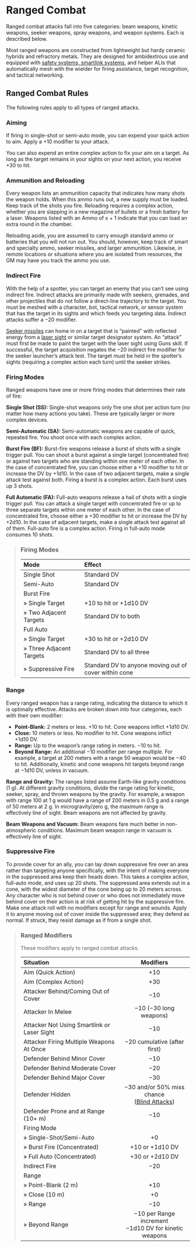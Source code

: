 # Ranged Combat

Ranged combat attacks fall into five categories: beam weapons, kinetic weapons, seeker weapons, spray weapons, and weapon systems. Each is described below.

Most ranged weapons are constructed from lightweight but hardy ceramic hybrids and refractory metals. They are designed for ambidextrous use and equipped with [safety systems, smartlink systems](13-weapon-accessories.md), and helper ALIs that automatically mesh with the wielder for firing assistance, target recognition, and tactical networking.

## Ranged Combat Rules

The following rules apply to all types of ranged attacks.

<!--sort-->
### Aiming

If firing in single-shot or semi-auto mode, you can expend your quick action to aim. Apply a +10 modifier to your attack.

You can also expend an entire complex action to fix your aim on a target. As long as the target remains in your sights on your next action, you receive +30 to hit.

### Ammunition and Reloading

Every weapon lists an ammunition capacity that indicates how many shots the weapon holds. When this ammo runs out, a new supply must be loaded. Keep track of the shots you fire. Reloading requires a complex action, whether you are slapping in a new magazine of bullets or a fresh battery for a laser. Weapons listed with an Ammo of x + 1 indicate that you can load an extra round in the chamber.

Reloading aside, you are assumed to carry enough standard ammo or batteries that you will not run out. You should, however, keep track of smart and specialty ammo, seeker missiles, and larger ammunition. Likewise, in remote locations or situations where you are isolated from resources, the GM may have you track the ammo you use.

### Indirect Fire

With the help of a spotter, you can target an enemy that you can’t see using indirect fire. Indirect attacks are primarily made with seekers, grenades, and other projectiles that do not follow a direct-line trajectory to the target. You must be meshed with a character, bot, tactical network, or sensor system that has the target in its sights and which feeds you targeting data. Indirect attacks suffer a −20 modifier.

[Seeker missiles](10-seeker-weapons-and-grenades.md) can home in on a target that is “painted” with reflected energy from a [laser sight](13-weapon-accessories.md) or similar target designator system. An “attack” must first be made to paint the target with the laser sight using Guns skill. If successful, the target acquisition negates the −20 indirect fire modifier for the seeker launcher’s attack test. The target must be held in the spotter’s sights (requiring a complex action each turn) until the seeker strikes.

### Firing Modes

Ranged weapons have one or more firing modes that determines their rate of fire:

**Single Shot (SS):** Single-shot weapons only fire one shot per action turn (no matter how many actions you take). These are typically larger or more complex devices.

**Semi-Automatic (SA):** Semi-automatic weapons are capable of quick, repeated fire. You shoot once with each complex action.

**Burst Fire (BF):** Burst-fire weapons release a burst of shots with a single trigger pull. You can shoot a burst against a single target (concentrated fire) or against two targets who are standing within one meter of each other. In the case of concentrated fire, you can choose either a +10 modifier to hit or increase the DV by +1d10. In the case of two adjacent targets, make a single attack test against both. Firing a burst is a complex action. Each burst uses up 3 shots.

**Full Automatic (FA):** Full-auto weapons release a hail of shots with a single trigger pull. You can attack a single target with concentrated fire or up to three separate targets within one meter of each other. In the case of concentrated fire, choose either a +30 modifier to hit or increase the DV by +2d10. In the case of adjacent targets, make a single attack test against all of them. Full-auto fire is a complex action. Firing in full-auto mode consumes 10 shots.

<blockquote class="table">

<!--sort-union-->
### Firing Modes

| Mode                                               | Effect                                                |
| :------------------------------------------------- | :---------------------------------------------------- |
| Single Shot                                        | Standard DV                                           |
| Semi-Auto                                          | Standard DV                                           |
| Burst Fire                                         |                                                       |
| <div class="indent">» Single Target</div>          | +10 to hit or +1d10&nbsp;DV                           |
| <div class="indent">» Two Adjacent Targets</div>   | Standard DV to both                                   |
| Full Auto                                          |                                                       |
| <div class="indent">» Single Target</div>          | +30 to hit or +2d10&nbsp;DV                           |
| <div class="indent">» Three Adjacent Targets</div> | Standard DV to all three                              |
| <div class="indent">» Suppressive Fire</div>       | Standard DV to anyone moving out of cover within cone |

</blockquote>

### Range

Every ranged weapon has a range rating, indicating the distance to which it is optimally effective. Attacks are broken down into four categories, each with their own modifier:

- **Point-Blank:** 2 meters or less. +10 to hit. Cone weapons inflict +1d10&nbsp;DV.
- **Close:** 10 meters or less. No modifier to hit. Cone weapons inflict +1d10&nbsp;DV.
- **Range:** Up to the weapon’s range rating in meters. −10 to hit.
- **Beyond Range:** An additional −10 modifier per range multiple. For example, a target at 200 meters with a range 50 weapon would be −40 to hit. Additionally, kinetic and cone weapons hit targets beyond range at −1d10&nbsp;DV, unless in vacuum.

**Range and Gravity:** The ranges listed assume Earth-like gravity conditions (1&nbsp;g). At different gravity conditions, divide the range rating for kinetic, seeker, spray, and thrown weapons by the gravity. For example, a weapon with range 100 at 1&nbsp;g would have a range of 200 meters in 0.5&nbsp;g and a range of 50 meters at 2&nbsp;g. In microgravity/zero g, the maximum range is effectively line of sight. Beam weapons are not affected by gravity.

**Beam Weapons and Vacuum:** Beam weapons fare much better in non-atmospheric conditions. Maximum beam weapon range in vacuum is effectively line of sight.

### Suppressive Fire

To provide cover for an ally, you can lay down suppressive fire over an area rather than targeting anyone specifically, with the intent of making everyone in the suppressed area keep their heads down. This takes a complex action, full-auto mode, and uses up 20 shots. The suppressed area extends out in a cone, with the widest diameter of the cone being up to 20 meters across. Any character who is not behind cover or who does not immediately move behind cover on their action is at risk of getting hit by the suppressive fire. Make one attack roll with no modifiers except for range and wounds. Apply it to anyone moving out of cover inside the suppressed area; they defend as normal. If struck, they resist damage as if from a single shot.

<!--sort-end-->

<blockquote class="table">

### Ranged Modifiers

These modifiers apply to ranged combat attacks.

<!--sort-->
| Situation                                                              |                                      Modifiers                                       |
| :--------------------------------------------------------------------- | :----------------------------------------------------------------------------------: |
| Aim (Quick Action)                                                     |                                         +10                                          |
| <!--sort-union-->Aim (Complex Action)                                  |                                         +30                                          |
| Attacker Behind/Coming Out of Cover                                    |                                         −10                                          |
| Attacker In Melee                                                      |                                −10 (−30 long weapons)                                |
| Attacker Not Using Smartlink or Laser Sight                            |                                         −10                                          |
| Attacker Firing Multiple Weapons At Once                               |                             −20 cumulative (after first)                             |
| Defender Behind Minor Cover                                            |                                         −10                                          |
| <!--sort-union-->Defender Behind Moderate Cover                        |                                         −20                                          |
| <!--sort-union-->Defender Behind Major Cover                           |                                         −30                                          |
| Defender Hidden                                                        | −30 and/or 50% miss chance<br>([Blind Attacks](15-special-attacks.md#blind-attacks)) |
| Defender Prone and at Range (10+ m)                                    |                                         −10                                          |
| Firing Mode                                                            |                                                                                      |
| <!--sort-union--><div class="indent">» Single-Shot/Semi-Auto</div>     |                                          +0                                          |
| <!--sort-union--><div class="indent">» Burst Fire (Concentrated)</div> |                                 +10 or +1d10&nbsp;DV                                 |
| <!--sort-union--><div class="indent">» Full Auto (Concentrated)</div>  |                                 +30 or +2d10&nbsp;DV                                 |
| Indirect Fire                                                          |                                         −20                                          |
| Range                                                                  |                                                                                      |
| <!--sort-union--><div class="indent">» Point-Blank (2&nbsp;m)</div>    |                                         +10                                          |
| <!--sort-union--><div class="indent">» Close (10&nbsp;m)</div>         |                                          +0                                          |
| <!--sort-union--><div class="indent">» Range</div>                     |                                         −10                                          |
| <!--sort-union--><div class="indent">» Beyond Range</div>              |             −10 per Range increment<br>−1d10&nbsp;DV for kinetic weapons             |

</blockquote>
